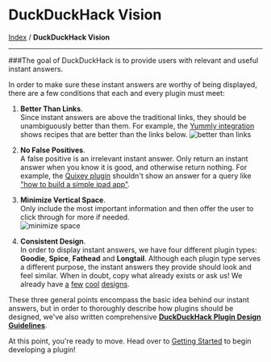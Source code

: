 # DuckDuckHack Vision
[Index](https://github.com/duckduckgo/duckduckgo#index) / **DuckDuckHack Vision**

---

###The goal of DuckDuckHack is to provide users with relevant and useful instant answers.

In order to make sure these instant answers are worthy of being displayed, there are a few conditions that each and every plugin must meet:

1. **Better Than Links**.  
    Since instant answers are above the traditional links, they should be unambiguously better than them. For example, the [Yummly integration](https://ddg.gg/?q=garlic+steak+recipe) shows recipes that are better than the links below.
    ![better than links](https://s3.amazonaws.com/ddg-assets/docs/better_than_links.png)

2. **No False Positives**.  
    A false positive is an irrelevant instant answer. Only return an instant answer when you know it is good, and otherwise return nothing. For example, the [Quixey plugin](http://ddg.gg/?q=flight+search+app) shouldn't show an answer for a query like ["how to build a simple ipad app"](https://ddg.gg/?q=how+to+build+a+simple+ipad+app).

3. **Minimize Vertical Space**.  
     Only include the most important information and then offer the user to click through for more if needed.  
    ![minimize space](https://s3.amazonaws.com/ddg-assets/docs/minimize_space.png)

4. **Consistent Design**.  
    In order to display instant answers, we have four different plugin types: **Goodie**, **Spice**, **Fathead** and **Longtail**. Although each plugin type serves a different purpose, the instant answers they provide should look and feel similar. When in doubt, copy what already exists or ask us! We already have [a](http://ddg.gg/?q=garlic+steak+recipe) [few](http://ddg.gg/?q=) [cool](http://ddg.gg/?q=movies) [designs](http://ddg.gg/?q=flight+search+app).

<!-- 
* **Readable Answers**.  If textual, create sentences or short statements that users can actually read. 
![readable answer](https://s3.amazonaws.com/ddg-assets/docs/readable.png)
-->

These three general points encompass the basic idea behind our instant answers, but in order to thoroughly describe how plugins should be designed, we've also written comprehensive **[DuckDuckHack Plugin Design Guidelines](/Styleguide/design_stylguide.md)**.

At this point, you're ready to move. Head over to [Getting Started](/getting_started.md) to begin developing a plugin!